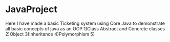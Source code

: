 # JavaProject
Here I have made a basic Ticketing system using Core Java
to demonstrate all basic concepts of java as an OOP
1)Class
Abstract and Concrete classes
2)Object
3)Inheritance
4)Polymorphism
5)
